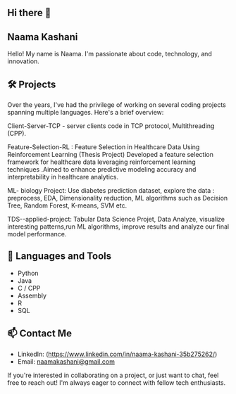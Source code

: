 ## Hi there 👋
## Naama Kashani
Hello! My name is Naama. I'm passionate about code, technology, and innovation.
## 🛠️ Projects
Over the years, I've had the privilege of working on several coding projects spanning multiple languages. Here's a brief overview:

Client-Server-TCP - server clients code in TCP protocol, Multithreading (CPP).

Feature-Selection-RL : Feature Selection in Healthcare Data Using Reinforcement Learning (Thesis Project)
Developed a feature selection framework for healthcare data leveraging reinforcement learning techniques .Aimed to enhance predictive modeling accuracy and interpretability in healthcare analytics.

ML- biology Project:
Use diabetes prediction dataset, explore the data : preprocess, EDA, Dimensionality reduction, ML algorithms such as Decision Tree, Random Forest, K-means, SVM etc.

TDS--applied-project: Tabular Data Science Projet, Data Analyze, visualize interesting patterns,run ML algorithms,  improve results and analyze our final model performance.

## 🚀 Languages and Tools
* Python
* Java
* C / CPP
* Assembly 
* R
* SQL
## 📫 Contact Me
* LinkedIn: (https://www.linkedin.com/in/naama-kashani-35b275262/)
* Email: naamakashani@gmail.com

If you're interested in collaborating on a project, or just want to chat, feel free to reach out! I'm always eager to connect with fellow tech enthusiasts.
